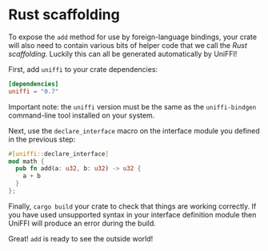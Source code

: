 # Rust scaffolding

To expose the `add` method for use by foreign-language bindings, your crate will also
need to contain various bits of helper code that we call the *Rust scaffolding*.
Luckily this can all be generated automatically by UniFFI!

First, add `uniffi` to your crate dependencies:

```toml
[dependencies]
uniffi = "0.7"
```

Important note: the `uniffi` version must be the same as the `uniffi-bindgen` command-line tool installed on your system.

Next, use the `declare_interface` macro on the interface module you defined
in the previous step:

```rust
#[uniffi::declare_interface]
mod math {
  pub fn add(a: u32, b: u32) -> u32 {
    a + b
  }
};
```

Finally, `cargo build` your crate to check that things are working correctly.
If you have used unsupported syntax in your interface definition module then UniFFI
will produce an error during the build.

Great! `add` is ready to see the outside world!
